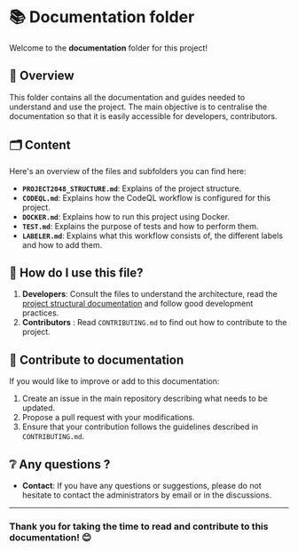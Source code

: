 # 📚 Documentation folder

Welcome to the **documentation** folder for this project!

## 🎄 Overview
This folder contains all the documentation and guides needed to understand and use the project. The main objective is to centralise the documentation so that it is easily accessible for developers, contributors.

## 🗂 Content
Here's an overview of the files and subfolders you can find here:
- **`PROJECT2048_STRUCTURE.md`**: Explains of the project structure.
- **`CODEQL.md`**: Explains how the CodeQL workflow is configured for this project.
- **`DOCKER.md`**: Explains how to run this project using Docker.
- **`TEST.md`**: Explains the purpose of tests and how to perform them.
- **`LABELER.md`**: Explains what this workflow consists of, the different labels and how to add them.

## 🚀 How do I use this file?
1. **Developers**: Consult the files to understand the architecture, read the [project structural documentation](https://github.com/INFOM126-Automated-Software-Engineering/2048-groupe-07/blob/main/documentation/PROJECT2048_STRUCTURE.md) and follow good development practices.
2. **Contributors** : Read `CONTRIBUTING.md` to find out how to contribute to the project.

## 🤝 Contribute to documentation
If you would like to improve or add to this documentation:
1. Create an issue in the main repository describing what needs to be updated.
2. Propose a pull request with your modifications.
3. Ensure that your contribution follows the guidelines described in `CONTRIBUTING.md`.

## ❔ Any questions ?
- **Contact**: If you have any questions or suggestions, please do not hesitate to contact the administrators by email or in the discussions.
---
### Thank you for taking the time to read and contribute to this documentation! 😊
